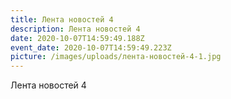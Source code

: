 ```yaml
---
title: Лента новостей 4
description: Лента новостей 4
date: 2020-10-07T14:59:49.188Z
event_date: 2020-10-07T14:59:49.223Z
picture: /images/uploads/лента-новостей-4-1.jpg
---
```

Лента новостей 4